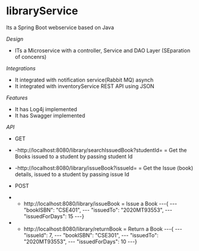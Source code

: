 # libraryService

Its a Spring Boot webservice based on Java

*Design*
 - ITs a Microservice with a controller, Service and DAO Layer (SEparation of concenrs)

*Integrations*
 - It integrated with notification service(Rabbit MQ) asynch
 - It integrated with inventoryService REST API using JSON

*Features*
 - It has Log4j implemented
 - It has Swagger implemented

*API*
 - GET
 - -http://localhost:8080/library/searchIssuedBook?studentId=<studentID>  =  Get the Books issued to a student by passing student Id
 - -http://localhost:8080/library/issueBook?issueId=<ussueId>  =  Get the Issue (book) details, issued to a student by passing issue Id
 
 - POST
 - - http://localhost:8080/library/issueBook    =   Issue a Book
 ---{
 ---   "bookISBN": "CSE401",
 ---   "issuedTo": "2020MT93553",
 ---   "issuedForDays": 15
---}
  - - http://localhost:8080/library/returnBook    =   Return a Book
 ---{
 ---   "issueId": 7,
 ---   "bookISBN": "CSE301",
 ---   "issuedTo": "2020MT93553",
 ---   "issuedForDays": 10
---}
